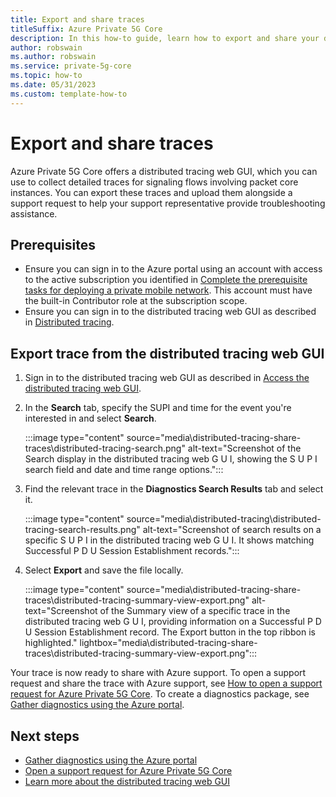 ```yaml
---
title: Export and share traces
titleSuffix: Azure Private 5G Core 
description: In this how-to guide, learn how to export and share your detailed traces for diagnostics.
author: robswain
ms.author: robswain
ms.service: private-5g-core
ms.topic: how-to
ms.date: 05/31/2023
ms.custom: template-how-to
---
```


# Export and share traces

Azure Private 5G Core offers a distributed tracing web GUI, which you can use to collect detailed traces for signaling flows involving packet core instances. You can export these traces and upload them alongside a support request to help your support representative provide troubleshooting assistance.

## Prerequisites

- Ensure you can sign in to the Azure portal using an account with access to the active subscription you identified in [Complete the prerequisite tasks for deploying a private mobile network](complete-private-mobile-network-prerequisites.md). This account must have the built-in Contributor role at the subscription scope.
- Ensure you can sign in to the distributed tracing web GUI as described in [Distributed tracing](distributed-tracing.md).

## Export trace from the distributed tracing web GUI

1. Sign in to the distributed tracing web GUI as described in [Access the distributed tracing web GUI](distributed-tracing.md#access-the-distributed-tracing-web-gui).
1. In the **Search** tab, specify the SUPI and time for the event you're interested in and select **Search**.
    
    :::image type="content" source="media\distributed-tracing-share-traces\distributed-tracing-search.png" alt-text="Screenshot of the Search display in the distributed tracing web G U I, showing the S U P I search field and date and time range options.":::

1. Find the relevant trace in the **Diagnostics Search Results** tab and select it.

    :::image type="content" source="media\distributed-tracing\distributed-tracing-search-results.png" alt-text="Screenshot of search results on a specific S U P I in the distributed tracing web G U I. It shows matching Successful P D U Session Establishment records.":::

1. Select **Export** and save the file locally.

    :::image type="content" source="media\distributed-tracing-share-traces\distributed-tracing-summary-view-export.png" alt-text="Screenshot of the Summary view of a specific trace in the distributed tracing web G U I, providing information on a Successful P D U Session Establishment record. The Export button in the top ribbon is highlighted." lightbox="media\distributed-tracing-share-traces\distributed-tracing-summary-view-export.png":::

Your trace is now ready to share with Azure support. To open a support request and share the trace with Azure support, see [How to open a support request for Azure Private 5G Core](open-support-request.md). To create a diagnostics package, see [Gather diagnostics using the Azure portal](/azure/private-5g-core/gather-diagnostics).

## Next steps

- [Gather diagnostics using the Azure portal](/azure/private-5g-core/gather-diagnostics)
- [Open a support request for Azure Private 5G Core](open-support-request.md)
- [Learn more about the distributed tracing web GUI](distributed-tracing.md)
